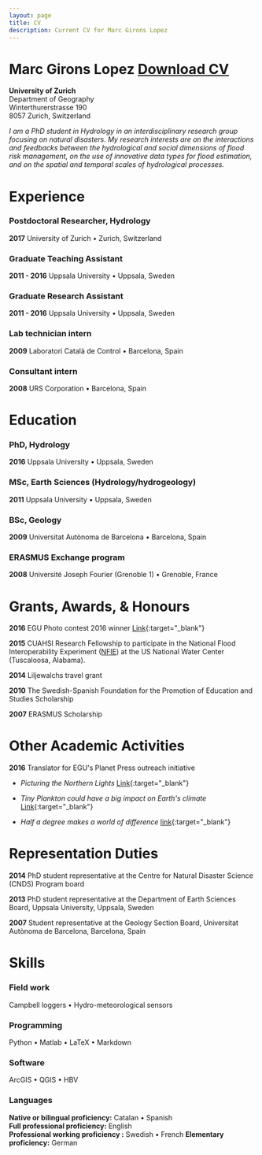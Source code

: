 ```yaml
---
layout: page
title: CV
description: Current CV for Marc Girons Lopez
---
```


# Marc Girons Lopez  <a target="_blank" href="/files/GironsLopez-resume.pdf" class="btn btn-primary pull-right" title="Download CV as PDF">Download CV</a>
**University of Zurich**  
Department of Geography  
Winterthurerstrasse 190  
8057 Zurich, Switzerland

<div class="line-separator"></div>

*I am a PhD student in Hydrology in an interdisciplinary research group focusing on natural disasters. My research interests are on the interactions and feedbacks between the hydrological and social dimensions of flood risk management, on the use of innovative data types for flood estimation, and on the spatial and temporal scales of hydrological processes.*

<div class="line-separator"></div>

# Experience

### Postdoctoral Researcher, Hydrology
**2017** University of Zurich • Zurich, Switzerland

### Graduate Teaching Assistant
**2011 - 2016** Uppsala University • Uppsala, Sweden

### Graduate Research Assistant
**2011 - 2016** Uppsala University • Uppsala, Sweden

### Lab technician intern
**2009** Laboratori Català de Control • Barcelona, Spain

### Consultant intern  
**2008** URS Corporation • Barcelona, Spain

# Education

### PhD, Hydrology
**2016** Uppsala University • Uppsala, Sweden

### MSc, Earth Sciences (Hydrology/hydrogeology)
**2011** Uppsala University • Uppsala, Sweden

### BSc, Geology
**2009** Universitat Autònoma de Barcelona • Barcelona, Spain

### ERASMUS Exchange program
**2008** Université Joseph Fourier (Grenoble 1) • Grenoble, France

<div class="line-separator"></div>

# Grants, Awards, & Honours

**2016** EGU Photo contest 2016 winner [Link](http://blogs.egu.eu/geolog/2016/04/22/announcing-the-winners-of-the-egu-photo-contest-2016/){:target="_blank"}

**2015** CUAHSI Research Fellowship to participate in the National Flood Interoperability Experiment ([NFIE](https://www.cuahsi.org/NFIE)) at the US National Water Center (Tuscaloosa, Alabama).

**2014** Liljewalchs travel grant

**2010** The Swedish-Spanish Foundation for the Promotion of Education and Studies Scholarship

**2007** ERASMUS Scholarship

<div class="line-separator"></div>

# Other Academic Activities

**2016** Translator for EGU's Planet Press outreach initiative

* *Picturing the Northern Lights* [Link](http://www.egu.eu/education/planet-press/11/picturing-the-northern-lights/){:target="_blank"}

* *Tiny Plankton could have a big impact on Earth's climate* [Link](http://www.egu.eu/education/planet-press/13/tiny-plankton-could-have-a-big-impact-on-earths-climate/){:target="_blank"}

* *Half a degree makes a world of difference* [link](http://www.egu.eu/education/planet-press/38/half-a-degree-makes-a-world-of-difference/){:target="_blank"}

<div class="line-separator"></div>

# Representation Duties

**2014** PhD student representative at the Centre for Natural Disaster Science (CNDS) Program board

**2013** PhD student representative at the Department of Earth Sciences Board, Uppsala University, Uppsala, Sweden

**2007** Student representative at the Geology Section Board, Universitat Autònoma de Barcelona, Barcelona, Spain

<div class="line-separator"></div>

# Skills

### Field work
Campbell loggers • Hydro-meteorological sensors

### Programming
Python • Matlab • LaTeX • Markdown

### Software
ArcGIS • QGIS • HBV

### Languages
**Native or bilingual proficiency:** Catalan • Spanish  
**Full professional proficiency:** English  
**Professional working proficiency :** Swedish • French
**Elementary proficiency:** German
